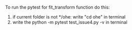 To run the pytest for fit_transform function do this:
1) if current folder is not */ohe: write "cd ohe" in terminal
2) write the python -m pytest test_issue4.py -v in terminal